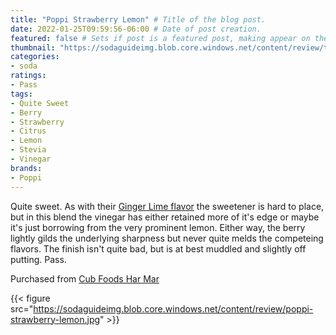 ```yaml
---
title: "Poppi Strawberry Lemon" # Title of the blog post.
date: 2022-01-25T09:59:56-06:00 # Date of post creation.
featured: false # Sets if post is a featured post, making appear on the home page side bar.
thumbnail: "https://sodaguideimg.blob.core.windows.net/content/review/thumbs/poppi-strawberry-lemon.jpg" # Sets thumbnail image appearing inside card on homepage.
categories:
- soda
ratings:
- Pass
tags:
- Quite Sweet
- Berry
- Strawberry
- Citrus
- Lemon
- Stevia
- Vinegar
brands:
- Poppi
---
```


Quite sweet. As with their [Ginger Lime flavor](poppi-ginger-lime) the sweetener is hard to place, but in this blend the vinegar has either retained more of it's edge or maybe it's just borrowing from the very prominent lemon. Either way, the berry lightly gilds the underlying sharpness but never quite melds the competeing flavors. The finish isn't quite bad, but is at best muddled and slightly off putting. Pass.

Purchased from [Cub Foods Har Mar](https://www.cub.com/)

{{< figure src="https://sodaguideimg.blob.core.windows.net/content/review/poppi-strawberry-lemon.jpg" >}}